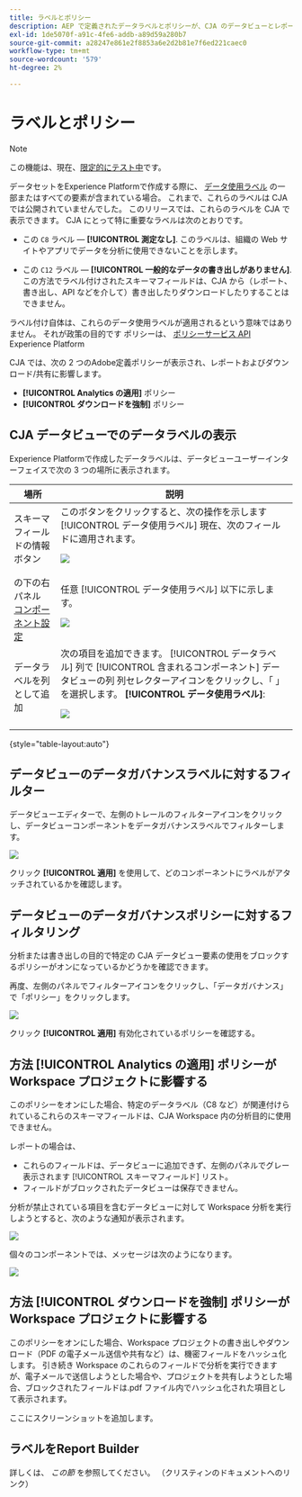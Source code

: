 ```yaml
---
title: ラベルとポリシー
description: AEP で定義されたデータラベルとポリシーが、CJA のデータビューとレポートに与える影響について説明します。
exl-id: 1de5070f-a91c-4fe6-addb-a89d59a280b7
source-git-commit: a28247e861e2f8853a6e2d2b81e7f6ed221caec0
workflow-type: tm+mt
source-wordcount: '579'
ht-degree: 2%

---
```


# ラベルとポリシー

>[!NOTE]
>
>この機能は、現在、[限定的にテスト中](/help/release-notes/releases.md)です。

データセットをExperience Platformで作成する際に、 [データ使用ラベル](https://experienceleague.adobe.com/docs/experience-platform/data-governance/labels/reference.html?lang=en) の一部またはすべての要素が含まれている場合。 これまで、これらのラベルは CJA では公開されていませんでした。 このリリースでは、これらのラベルを CJA で表示できます。 CJA にとって特に重要なラベルは次のとおりです。

* この `C8` ラベル — **[!UICONTROL 測定なし]**. このラベルは、組織の Web サイトやアプリでデータを分析に使用できないことを示します。

* この `C12` ラベル — **[!UICONTROL 一般的なデータの書き出しがありません]**. この方法でラベル付けされたスキーマフィールドは、CJA から（レポート、書き出し、API などを介して）書き出したりダウンロードしたりすることはできません。

ラベル付け自体は、これらのデータ使用ラベルが適用されるという意味ではありません。 それが政策の目的です ポリシーは、 [ポリシーサービス API](https://experienceleague.adobe.com/docs/experience-platform/data-governance/api/overview.html?lang=en) Experience Platform

CJA では、次の 2 つのAdobe定義ポリシーが表示され、レポートおよびダウンロード/共有に影響します。

* **[!UICONTROL Analytics の適用]** ポリシー
* **[!UICONTROL ダウンロードを強制]** ポリシー

## CJA データビューでのデータラベルの表示

Experience Platformで作成したデータラベルは、データビューユーザーインターフェイスで次の 3 つの場所に表示されます。

| 場所 | 説明 |
| --- | --- |
| スキーマフィールドの情報ボタン | このボタンをクリックすると、次の操作を示します [!UICONTROL データ使用ラベル] 現在、次のフィールドに適用されます。<p>![](assets/data-label-left.png) |
| の下の右パネル [コンポーネント設定](/help/data-views/component-settings/overview.md) | 任意 [!UICONTROL データ使用ラベル] 以下に示します。<p>![](assets/data-label-right.png) |
| データラベルを列として追加 | 次の項目を追加できます。 [!UICONTROL データラベル] 列で [!UICONTROL 含まれるコンポーネント] データビューの列 列セレクターアイコンをクリックし、「 」を選択します。 **[!UICONTROL データ使用ラベル]**:<p>![](assets/data-label-column.png) |

{style=&quot;table-layout:auto&quot;}

## データビューのデータガバナンスラベルに対するフィルター

データビューエディターで、左側のトレールのフィルターアイコンをクリックし、データビューコンポーネントをデータガバナンスラベルでフィルターします。

![](assets/filter-labels.png)

クリック **[!UICONTROL 適用]** を使用して、どのコンポーネントにラベルがアタッチされているかを確認します。

## データビューのデータガバナンスポリシーに対するフィルタリング

分析または書き出しの目的で特定の CJA データビュー要素の使用をブロックするポリシーがオンになっているかどうかを確認できます。

再度、左側のパネルでフィルターアイコンをクリックし、「データガバナンス」で「ポリシー」をクリックします。

![](assets/filter-policies.png)

クリック **[!UICONTROL 適用]** 有効化されているポリシーを確認する。

## 方法 [!UICONTROL Analytics の適用] ポリシーが Workspace プロジェクトに影響する

このポリシーをオンにした場合、特定のデータラベル（C8 など）が関連付けられているこれらのスキーマフィールドは、CJA Workspace 内の分析目的に使用できません。

レポートの場合は、

* これらのフィールドは、データビューに追加できず、左側のパネルでグレー表示されます [!UICONTROL スキーマフィールド] リスト。
* フィールドがブロックされたデータビューは保存できません。

分析が禁止されている項目を含むデータビューに対して Workspace 分析を実行しようとすると、次のような通知が表示されます。

![](assets/policy-enforce.png)

個々のコンポーネントでは、メッセージは次のようになります。

![](assets/policy-enforce2.png)

## 方法 [!UICONTROL ダウンロードを強制] ポリシーが Workspace プロジェクトに影響する

このポリシーをオンにした場合、Workspace プロジェクトの書き出しやダウンロード（PDF の電子メール送信や共有など）は、機密フィールドをハッシュ化します。 引き続き Workspace のこれらのフィールドで分析を実行できますが、電子メールで送信しようとした場合や、プロジェクトを共有しようとした場合、ブロックされたフィールドは.pdf ファイル内でハッシュ化された項目として表示されます。

ここにスクリーンショットを追加します。

## ラベルをReport Builder

詳しくは、 _この節_ を参照してください。 （クリスティンのドキュメントへのリンク）
